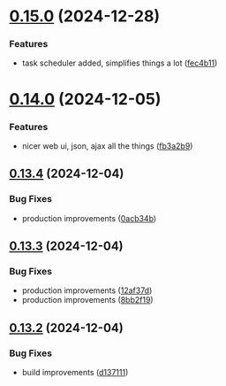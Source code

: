 # [0.15.0](https://github.com/olipayne/Arduino-Morse-Radio/compare/v0.14.0...v0.15.0) (2024-12-28)


### Features

* task scheduler added, simplifies things a lot ([fec4b11](https://github.com/olipayne/Arduino-Morse-Radio/commit/fec4b115279865ee1fe0a10a76461aeba268d062))



# [0.14.0](https://github.com/olipayne/Arduino-Morse-Radio/compare/v0.13.4...v0.14.0) (2024-12-05)


### Features

* nicer web ui, json, ajax all the things ([fb3a2b9](https://github.com/olipayne/Arduino-Morse-Radio/commit/fb3a2b9c87a5f40fee652720f18fe09b19e66d78))



## [0.13.4](https://github.com/olipayne/Arduino-Morse-Radio/compare/v0.13.3...v0.13.4) (2024-12-04)


### Bug Fixes

* production improvements ([0acb34b](https://github.com/olipayne/Arduino-Morse-Radio/commit/0acb34b929da1f1b510726663d163f2004618603))



## [0.13.3](https://github.com/olipayne/Arduino-Morse-Radio/compare/v0.13.2...v0.13.3) (2024-12-04)


### Bug Fixes

* production improvements ([12af37d](https://github.com/olipayne/Arduino-Morse-Radio/commit/12af37d643d612f16bea92c92a33ecac2ea8946d))
* production improvements ([8bb2f19](https://github.com/olipayne/Arduino-Morse-Radio/commit/8bb2f190939c07c2b616ae600ad6e6b0467493d5))



## [0.13.2](https://github.com/olipayne/Arduino-Morse-Radio/compare/v0.13.1...v0.13.2) (2024-12-04)


### Bug Fixes

* build improvements ([d137111](https://github.com/olipayne/Arduino-Morse-Radio/commit/d137111ea39be4745309128ae7137620f73d7d62))



